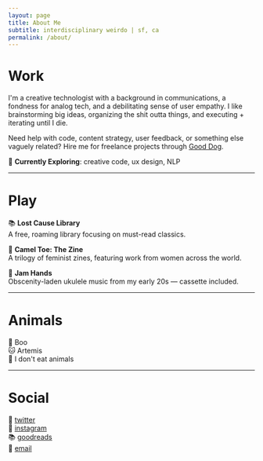 ```yaml
---
layout: page
title: About Me
subtitle: interdisciplinary weirdo | sf, ca
permalink: /about/
---
```

# Work
I'm a creative technologist with a background in communications, a fondness for analog tech, and a debilitating sense of user empathy. I like brainstorming big ideas, organizing the shit outta things, and executing + iterating until I die.

Need help with code, content strategy, user feedback, or something else vaguely related? Hire me for freelance projects through [Good Dog](http://wearegooddog.co).

🔎 **Currently Exploring**: creative code, ux design, NLP

____

# Play
📚 **Lost Cause Library**  
A free, roaming library focusing on must-read classics.

🐫 **Camel Toe: The Zine**  
A trilogy of feminist zines, featuring work from women across the world.

🎵 **Jam Hands**  
Obscenity-laden ukulele music from my early 20s &mdash; cassette included.

____

# Animals
🐶 Boo  
🐱 Artemis  
🐄 I don't eat animals  

____

# Social
🐤 [twitter](http://twitter.com/girldevilpit)  
📸 [instagram](http://instagram.com/girldevilpit)  
📚 [goodreads](https://www.goodreads.com/user/show/26262236-abigail)  
📧 [email](mailto:abbyoung@gmail.com)
